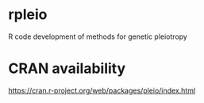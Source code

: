 # rpleio

R code development of methods for genetic pleiotropy

# CRAN availability

https://cran.r-project.org/web/packages/pleio/index.html


